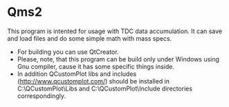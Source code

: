 # Qms2
This program is intented for usage with TDC data accumulation. It can save and load files and do some simple math with mass specs.
* For building you can use QtCreator. 
* Please, note, that this program can be build only under Windows using Gnu compiler, cause it has some specific things inside.
* In addition QCustomPlot libs and includes (http://www.qcustomplot.com/) should be installed in C:\QCustomPlot\Libs and C:\QCustomPlot\Include directories correspondingly.
